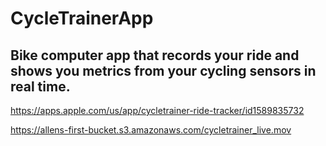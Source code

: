 # CycleTrainerApp
## Bike computer app that records your ride and shows you metrics from your cycling sensors in real time.

https://apps.apple.com/us/app/cycletrainer-ride-tracker/id1589835732

https://allens-first-bucket.s3.amazonaws.com/cycletrainer_live.mov
